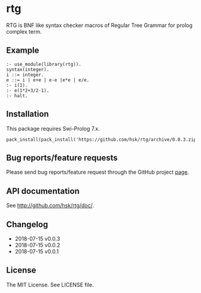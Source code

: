 # rtg

RTG is BNF like syntax checker macros of Regular Tree Grammar for prolog complex term.

## Example

    :- use_module(library(rtg)).
    syntax(integer).
    i ::= integer.
    e ::= i | e+e | e-e |e*e | e/e.
    :- i(1).
    :- e(1*2+3/2-1).
    :- halt.

## Installation

This package requires Swi-Prolog 7.x.

    pack_install(pack_install('https://github.com/hsk/rtg/archive/0.0.3.zip')).

## Bug reports/feature requests

Please send bug reports/feature request through the GitHub
project [page](https://github.com/hsk/rtg).

## API documentation

See <http://github.com/hsk/rtg/doc/>.

## Changelog

 * 2018-07-15 v0.0.3
 * 2018-07-15 v0.0.2
 * 2018-07-15 v0.0.1

## License

The MIT License. See LICENSE file.

